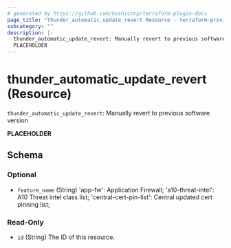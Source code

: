 ```yaml
---
# generated by https://github.com/hashicorp/terraform-plugin-docs
page_title: "thunder_automatic_update_revert Resource - terraform-provider-thunder"
subcategory: ""
description: |-
  thunder_automatic_update_revert: Manually revert to previous software version
  PLACEHOLDER
---
```


# thunder_automatic_update_revert (Resource)

`thunder_automatic_update_revert`: Manually revert to previous software version

__PLACEHOLDER__



<!-- schema generated by tfplugindocs -->
## Schema

### Optional

- `feature_name` (String) 'app-fw': Application Firewall; 'a10-threat-intel': A10 Threat intel class list; 'central-cert-pin-list': Central updated cert pinning list;

### Read-Only

- `id` (String) The ID of this resource.


